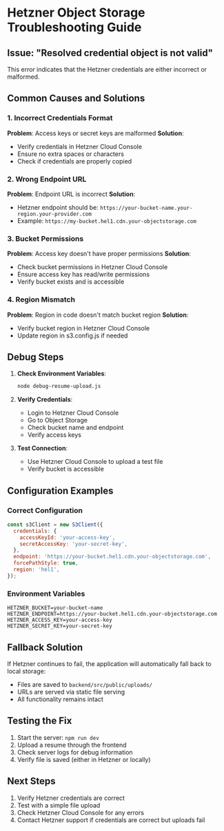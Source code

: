# Hetzner Object Storage Troubleshooting Guide

## Issue: "Resolved credential object is not valid"

This error indicates that the Hetzner credentials are either incorrect or malformed.

## Common Causes and Solutions

### 1. Incorrect Credentials Format
**Problem**: Access keys or secret keys are malformed
**Solution**: 
- Verify credentials in Hetzner Cloud Console
- Ensure no extra spaces or characters
- Check if credentials are properly copied

### 2. Wrong Endpoint URL
**Problem**: Endpoint URL is incorrect
**Solution**: 
- Hetzner endpoint should be: `https://your-bucket-name.your-region.your-provider.com`
- Example: `https://my-bucket.hel1.cdn.your-objectstorage.com`

### 3. Bucket Permissions
**Problem**: Access key doesn't have proper permissions
**Solution**:
- Check bucket permissions in Hetzner Cloud Console
- Ensure access key has read/write permissions
- Verify bucket exists and is accessible

### 4. Region Mismatch
**Problem**: Region in code doesn't match bucket region
**Solution**:
- Verify bucket region in Hetzner Cloud Console
- Update region in s3.config.js if needed

## Debug Steps

1. **Check Environment Variables**:
   ```bash
   node debug-resume-upload.js
   ```

2. **Verify Credentials**:
   - Login to Hetzner Cloud Console
   - Go to Object Storage
   - Check bucket name and endpoint
   - Verify access keys

3. **Test Connection**:
   - Use Hetzner Cloud Console to upload a test file
   - Verify bucket is accessible

## Configuration Examples

### Correct Configuration
```javascript
const s3Client = new S3Client({
  credentials: {
    accessKeyId: 'your-access-key',
    secretAccessKey: 'your-secret-key',
  },
  endpoint: 'https://your-bucket.hel1.cdn.your-objectstorage.com',
  forcePathStyle: true,
  region: 'hel1',
});
```

### Environment Variables
```env
HETZNER_BUCKET=your-bucket-name
HETZNER_ENDPOINT=https://your-bucket.hel1.cdn.your-objectstorage.com
HETZNER_ACCESS_KEY=your-access-key
HETZNER_SECRET_KEY=your-secret-key
```

## Fallback Solution

If Hetzner continues to fail, the application will automatically fall back to local storage:
- Files are saved to `backend/src/public/uploads/`
- URLs are served via static file serving
- All functionality remains intact

## Testing the Fix

1. Start the server: `npm run dev`
2. Upload a resume through the frontend
3. Check server logs for debug information
4. Verify file is saved (either in Hetzner or locally)

## Next Steps

1. Verify Hetzner credentials are correct
2. Test with a simple file upload
3. Check Hetzner Cloud Console for any errors
4. Contact Hetzner support if credentials are correct but uploads fail
